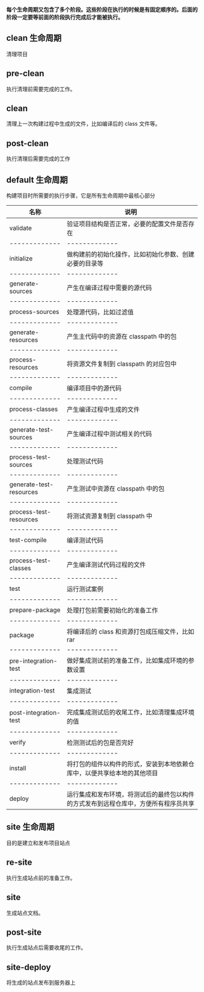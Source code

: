 **每个生命周期又包含了多个阶段。这些阶段在执行的时候是有固定顺序的。后面的阶段一定要等前面的阶段执行完成后才能被执行。**

## clean 生命周期
清理项目

## pre-clean
执行清理前需要完成的工作。

## clean
清理上一次构建过程中生成的文件，比如编译后的 class 文件等。

## post-clean
执行清理后需要完成的工作

## default 生命周期
构建项目时所需要的执行步骤，它是所有生命周期中最核心部分  

名称	                    | 说明
-------------           | -------------
validate                | 验证项目结构是否正常，必要的配置文件是否存在
-------------           | -------------
initialize              | 做构建前的初始化操作，比如初始化参数、创建必要的目录等
-------------           | -------------
generate-sources        | 产生在编译过程中需要的源代码
-------------           | -------------
process-sources	        | 处理源代码，比如过滤值
-------------           | -------------
generate-resources	    | 产生主代码中的资源在 classpath 中的包
-------------           | -------------
process-resources	    | 将资源文件复制到 classpath 的对应包中
-------------           | -------------
compile	                | 编译项目中的源代码
-------------           | -------------
process-classes	        | 产生编译过程中生成的文件
-------------           | -------------
generate-test-sources   | 产生编译过程中测试相关的代码
-------------           | -------------
process-test-sources	| 处理测试代码
-------------           | -------------
generate-test-resources | 产生测试中资源在 classpath 中的包
-------------           | -------------
process-test-resources	| 将测试资源复制到 classpath 中
-------------           | -------------
test-compile	        | 编译测试代码
-------------           | -------------
process-test-classes	| 产生编译测试代码过程的文件
-------------           | -------------
test	                | 运行测试案例
-------------           | -------------
prepare-package	        | 处理打包前需要初始化的准备工作
-------------           | -------------
package	                | 将编译后的 class 和资源打包成压缩文件，比如 rar
-------------           | -------------
pre-integration-test	| 做好集成测试前的准备工作，比如集成环境的参数设置
-------------           | -------------
integration-test	    | 集成测试
-------------           | -------------
post-integration-test	| 完成集成测试后的收尾工作，比如清理集成环境的值
-------------           | -------------
verify	                | 检测测试后的包是否完好
-------------           | -------------
install	                | 将打包的组件以构件的形式，安装到本地依赖仓库中，以便共享给本地的其他项目
-------------           | -------------
deploy	                | 运行集成和发布环境，将测试后的最终包以构件的方式发布到远程仓库中，方便所有程序员共享

## site 生命周期
目的是建立和发布项目站点

## re-site
执行生成站点前的准备工作。

## site
生成站点文档。

## post-site
执行生成站点后需要收尾的工作。

## site-deploy
将生成的站点发布到服务器上
